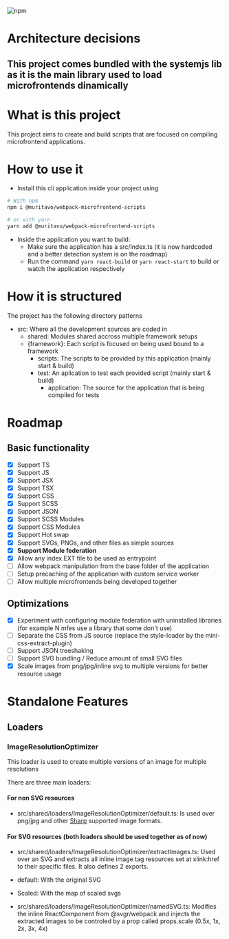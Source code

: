 ![npm](https://img.shields.io/npm/v/@muritavo/webpack-microfrontend-scripts)

# Architecture decisions

## This project comes bundled with the systemjs lib as it is the main library used to load microfrontends dinamically

# What is this project

This project aims to create and build scripts that are focused on compiling microfrontend applications.

# How to use it

- Install this cli application inside your project using

```bash
# With npm
npm i @muritavo/webpack-microfrontend-scripts

# or with yarn
yarn add @muritavo/webpack-microfrontend-scripts
```

- Inside the application you want to build:
  - Make sure the application has a src/index.ts (it is now hardcoded and a better detection system is on the roadmap)
  - Run the command `yarn react-build` or `yarn react-start` to build or watch the application respectively

# How it is structured

The project has the following directory patterns

- src: Where all the development sources are coded in
  - shared: Modules shared accross multiple framework setups
  - {framework}: Each script is focused on being used bound to a framework
    - scripts: The scripts to be provided by this application (mainly start & build)
    - test: An aplication to test each provided script (mainly start & build)
      - application: The source for the application that is being compiled for tests

# Roadmap

## Basic functionality

- [x] Support TS
- [x] Support JS
- [x] Support JSX
- [x] Support TSX
- [x] Support CSS
- [x] Support SCSS
- [x] Support JSON
- [x] Support SCSS Modules
- [x] Support CSS Modules
- [x] Support Hot swap
- [x] Support SVGs, PNGs, and other files as simple sources
- [x] **Support Module federation**
- [x] Allow any index.EXT file to be used as entrypoint
- [ ] Allow webpack manipulation from the base folder of the application
- [ ] Setup precaching of the application with custom service worker
- [ ] Allow multiple microfrontends being developed together

## Optimizations

- [x] Experiment with configuring module federation with uninstalled libraries (for example N mfes use a library that some don't use)
- [ ] Separate the CSS from JS source (replace the style-loader by the mini-css-extract-plugin)
- [ ] Support JSON treeshaking
- [ ] Support SVG bundling / Reduce amount of small SVG files
- [x] Scale images from png/jpg/inline svg to multiple versions for better resource usage

# Standalone Features

## Loaders

### ImageResolutionOptimizer

This loader is used to create multiple versions of an image for multiple resolutions

There are three main loaders:

#### For non SVG resources

- src/shared/loaders/ImageResolutionOptimizer/default.ts: Is used over png/jpg and other [Sharp]() supported image formats.

#### For SVG resources (both loaders should be used together as of now)

- src/shared/loaders/ImageResolutionOptimizer/extractImages.ts: Used over an SVG and extracts all inline image tag resources set at xlink:href to their specific files.
It also defines 2 exports.
- default: With the original SVG
- Scaled: With the map of scaled svgs

- src/shared/loaders/ImageResolutionOptimizer/namedSVG.ts: Modifies the inline ReactComponent from @svgr/webpack and injects the extracted images to be controled by a prop called props.scale (0.5x, 1x, 2x, 3x, 4x)

